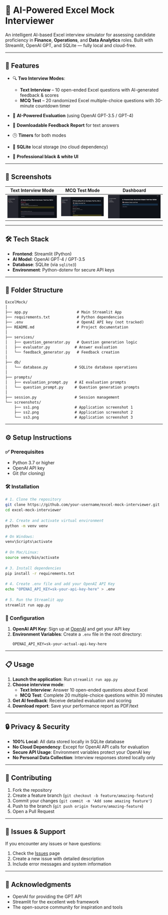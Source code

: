 # 🧠 AI-Powered Excel Mock Interviewer

An intelligent AI-based Excel interview simulator for assessing candidate proficiency in **Finance**, **Operations**, and **Data Analytics** roles. Built with Streamlit, OpenAI GPT, and SQLite — fully local and cloud-free.

---

## 🚀 Features

- 🔍 **Two Interview Modes**:
  - **Text Interview** – 10 open-ended Excel questions with AI-generated feedback & scores
  - **MCQ Test** – 20 randomized Excel multiple-choice questions with 30-minute countdown timer

- 🧠 **AI-Powered Evaluation** (using OpenAI GPT-3.5 / GPT-4)
- 📄 **Downloadable Feedback Report** for text answers
- 🕒 **Timers** for both modes
- 💾 **SQLite** local storage (no cloud dependency)
- 🎨 **Professional black & white UI**

---

## 📸 Screenshots

| Text Interview Mode | MCQ Test Mode | Dashboard |
|---------------------|---------------|-----------|
| ![Screenshot 1](screenshots/ss1.png) | ![Screenshot 2](screenshots/ss3.png) | ![Screenshot 3](screenshots/ss2.png) |

---

## 🛠 Tech Stack

- **Frontend**: Streamlit (Python)
- **AI Model**: OpenAI GPT-4 / GPT-3.5
- **Database**: SQLite (via `sqlite3`)
- **Environment**: Python-dotenv for secure API keys

---

## 📂 Folder Structure

```
ExcelMock/
│
├── app.py                      # Main Streamlit App
├── requirements.txt            # Python dependencies
├── .env                        # OpenAI API key (not tracked)
├── README.md                   # Project documentation
│
├── services/
│   ├── question_generator.py   # Question generation logic
│   ├── evaluator.py           # Answer evaluation
│   └── feedback_generator.py   # Feedback creation
│
├── db/
│   └── database.py            # SQLite database operations
│
├── prompts/
│   ├── evaluation_prompt.py   # AI evaluation prompts
│   └── question_prompt.py     # Question generation prompts
│
├── session.py                 # Session management
└── screenshots/
    ├── ss1.png                # Application screenshot 1
    ├── ss2.png                # Application screenshot 2
    └── ss3.png                # Application screenshot 3
```

---

## ⚙️ Setup Instructions

### ✅ Prerequisites

- Python 3.7 or higher
- OpenAI API key
- Git (for cloning)

### 🛠 Installation

```bash
# 1. Clone the repository
git clone https://github.com/your-username/excel-mock-interviewer.git
cd excel-mock-interviewer

# 2. Create and activate virtual environment
python -m venv venv

# On Windows:
venv\Scripts\activate

# On Mac/Linux:
source venv/bin/activate

# 3. Install dependencies
pip install -r requirements.txt

# 4. Create .env file and add your OpenAI API Key
echo "OPENAI_API_KEY=sk-your-api-key-here" > .env

# 5. Run the Streamlit app
streamlit run app.py
```

### 🔧 Configuration

1. **OpenAI API Key**: Sign up at [OpenAI](https://platform.openai.com/) and get your API key
2. **Environment Variables**: Create a `.env` file in the root directory:
   ```
   OPENAI_API_KEY=sk-your-actual-api-key-here
   ```

---

## 📋 Usage

1. **Launch the application**: Run `streamlit run app.py`
2. **Choose interview mode**:
   - **Text Interview**: Answer 10 open-ended questions about Excel
   - **MCQ Test**: Complete 20 multiple-choice questions within 30 minutes
3. **Get AI feedback**: Receive detailed evaluation and scoring
4. **Download report**: Save your performance report as PDF/text

---

## 🔒 Privacy & Security

- **100% Local**: All data stored locally in SQLite database
- **No Cloud Dependency**: Except for OpenAI API calls for evaluation
- **Secure API Usage**: Environment variables protect your OpenAI key
- **No Personal Data Collection**: Interview responses stored locally only

---

## 🤝 Contributing

1. Fork the repository
2. Create a feature branch (`git checkout -b feature/amazing-feature`)
3. Commit your changes (`git commit -m 'Add some amazing feature'`)
4. Push to the branch (`git push origin feature/amazing-feature`)
5. Open a Pull Request

---

## 🐛 Issues & Support

If you encounter any issues or have questions:

1. Check the [Issues](https://github.com/your-username/excel-mock-interviewer/issues) page
2. Create a new issue with detailed description
3. Include error messages and system information

---

## 🙏 Acknowledgments

- OpenAI for providing the GPT API
- Streamlit for the excellent web framework
- The open-source community for inspiration and tools